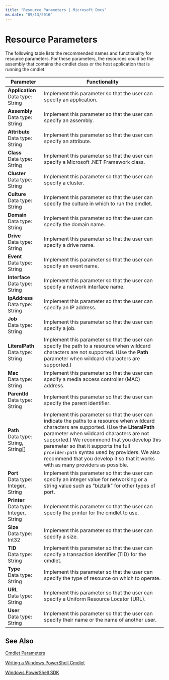 ```yaml
---
title: "Resource Parameters | Microsoft Docs"
ms.date: "09/13/2016"
---
```

# Resource Parameters

The following table lists the recommended names and functionality for resource parameters. For these parameters, the resources could be the assembly that contains the cmdlet class or the host application that is running the cmdlet.

|Parameter|Functionality|
|---|---|
|**Application**<br>Data type: String|Implement this parameter so that the user can specify an application.|
|**Assembly**<br>Data type: String|Implement this parameter so that the user can specify an assembly.|
|**Attribute**<br>Data type: String|Implement this parameter so that the user can specify an attribute.|
|**Class**<br>Data type: String|Implement this parameter so that the user can specify a Microsoft .NET Framework class.|
|**Cluster**<br>Data type: String|Implement this parameter so that the user can specify a cluster.|
|**Culture**<br>Data type: String|Implement this parameter so that the user can specify the culture in which to run the cmdlet.|
|**Domain**<br>Data type: String|Implement this parameter so that the user can specify the domain name.|
|**Drive**<br>Data type: String|Implement this parameter so that the user can specify a drive name.|
|**Event**<br>Data type: String|Implement this parameter so that the user can specify an event name.|
|**Interface**<br>Data type: String|Implement this parameter so that the user can specify a network interface name.|
|**IpAddress**<br>Data type: String|Implement this parameter so that the user can specify an IP address.|
|**Job**<br>Data type: String|Implement this parameter so that the user can specify a job.|
|**LiteralPath**<br>Data type: String|Implement this parameter so that the user can specify the path to a resource when wildcard characters are not supported. (Use the **Path** parameter when wildcard characters are supported.)|
|**Mac**<br>Data type: String|Implement this parameter so that the user can specify a media access controller (MAC) address.|
|**ParentId**<br>Data type: String|Implement this parameter so that the user can specify the parent identifier.|
|**Path**<br>Data type: String, String[]|Implement this parameter so that the user can indicate the paths to a resource when wildcard characters are supported. (Use the **LiteralPath** parameter when wildcard characters are not supported.) We recommend that you develop this parameter so that it supports the full `provider:path` syntax used by providers. We also recommend that you develop it so that it works with as many providers as possible.|
|**Port**<br>Data type: Integer, String|Implement this parameter so that the user can specify an integer value for networking or a string value such as "biztalk" for other types of port.|
|**Printer**<br>Data type: Integer, String|Implement this parameter so that the user can specify the printer for the cmdlet to use.|
|**Size**<br>Data type: Int32|Implement this parameter so that the user can specify a size.|
|**TID**<br>Data type: String|Implement this parameter so that the user can specify a transaction identifier (TID) for the cmdlet.|
|**Type**<br>Data type: String|Implement this parameter so that the user can specify the type of resource on which to operate.|
|**URL**<br>Data type: String|Implement this parameter so that the user can specify a Uniform Resource Locator (URL).|
|**User**<br>Data type: String|Implement this parameter so that the user can specify their name or the name of another user.|

## See Also

[Cmdlet Parameters](./cmdlet-parameters.md)

[Writing a Windows PowerShell Cmdlet](./writing-a-windows-powershell-cmdlet.md)

[Windows PowerShell SDK](../windows-powershell-reference.md)

